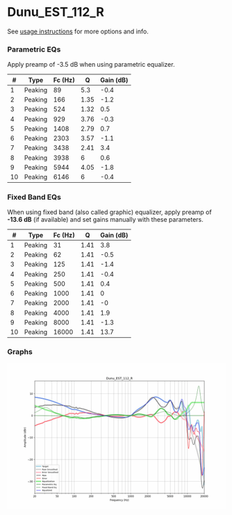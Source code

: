 # Dunu_EST_112_R
See [usage instructions](https://github.com/jaakkopasanen/AutoEq#usage) for more options and info.

### Parametric EQs
Apply preamp of -3.5 dB when using parametric equalizer.

|   # | Type    |   Fc (Hz) |    Q |   Gain (dB) |
|-----|---------|-----------|------|-------------|
|   1 | Peaking |        89 | 5.3  |        -0.4 |
|   2 | Peaking |       166 | 1.35 |        -1.2 |
|   3 | Peaking |       524 | 1.32 |         0.5 |
|   4 | Peaking |       929 | 3.76 |        -0.3 |
|   5 | Peaking |      1408 | 2.79 |         0.7 |
|   6 | Peaking |      2303 | 3.57 |        -1.1 |
|   7 | Peaking |      3438 | 2.41 |         3.4 |
|   8 | Peaking |      3938 | 6    |         0.6 |
|   9 | Peaking |      5944 | 4.05 |        -1.8 |
|  10 | Peaking |      6146 | 6    |        -0.4 |

### Fixed Band EQs
When using fixed band (also called graphic) equalizer, apply preamp of **-13.6 dB** (if available) and set gains manually with these parameters.

|   # | Type    |   Fc (Hz) |    Q |   Gain (dB) |
|-----|---------|-----------|------|-------------|
|   1 | Peaking |        31 | 1.41 |         3.8 |
|   2 | Peaking |        62 | 1.41 |        -0.5 |
|   3 | Peaking |       125 | 1.41 |        -1.4 |
|   4 | Peaking |       250 | 1.41 |        -0.4 |
|   5 | Peaking |       500 | 1.41 |         0.4 |
|   6 | Peaking |      1000 | 1.41 |         0   |
|   7 | Peaking |      2000 | 1.41 |        -0   |
|   8 | Peaking |      4000 | 1.41 |         1.9 |
|   9 | Peaking |      8000 | 1.41 |        -1.3 |
|  10 | Peaking |     16000 | 1.41 |        13.7 |

### Graphs
![](./Dunu_EST_112_R.png)
